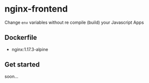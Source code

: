 # nginx-frontend

Change `env` variables without re compile (build) your Javascript Apps

## Dockerfile

- nginx:1.17.3-alpine

## Get started

soon...
